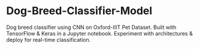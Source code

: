 # Dog-Breed-Classifier-Model
Dog breed classifier using CNN on Oxford-IIIT Pet Dataset. Built with TensorFlow &amp; Keras in a Jupyter notebook. Experiment with architectures &amp; deploy for real-time classification.
